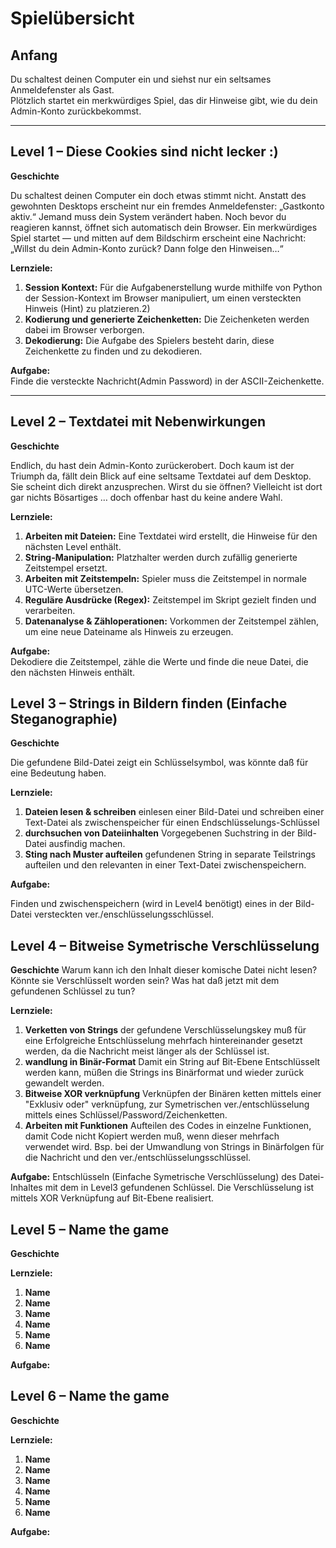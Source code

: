# Spielübersicht

## Anfang
Du schaltest deinen Computer ein und siehst nur ein seltsames Anmeldefenster als Gast.  
Plötzlich startet ein merkwürdiges Spiel, das dir Hinweise gibt, wie du dein Admin-Konto zurückbekommst.

---

## Level 1 – Diese Cookies sind nicht lecker :)

**Geschichte**

Du schaltest deinen Computer ein doch etwas stimmt nicht.
Anstatt des gewohnten Desktops erscheint nur ein fremdes Anmeldefenster: „Gastkonto aktiv.“
Jemand muss dein System verändert haben.
Noch bevor du reagieren kannst, öffnet sich automatisch dein Browser.
Ein merkwürdiges Spiel startet — und mitten auf dem Bildschirm erscheint eine Nachricht:
„Willst du dein Admin-Konto zurück? Dann folge den Hinweisen…“


**Lernziele:**
1. **Session Kontext:** Für die Aufgabenerstellung wurde mithilfe von Python der Session-Kontext im Browser manipuliert, um einen versteckten Hinweis (Hint) zu platzieren.2)
2. **Kodierung und generierte Zeichenketten:** Die Zeichenketen werden dabei im Browser verborgen.
3. **Dekodierung:** Die Aufgabe des Spielers besteht darin, diese Zeichenkette zu finden und zu dekodieren.

**Aufgabe:**  
Finde die versteckte Nachricht(Admin Password) in der ASCII-Zeichenkette.

---

## Level 2 – Textdatei mit Nebenwirkungen

**Geschichte**

Endlich, du hast dein Admin-Konto zurückerobert.
Doch kaum ist der Triumph da, fällt dein Blick auf eine seltsame Textdatei auf dem Desktop.
Sie scheint dich direkt anzusprechen.
Wirst du sie öffnen?
Vielleicht ist dort gar nichts Bösartiges … doch offenbar hast du keine andere Wahl.


**Lernziele:**
1. **Arbeiten mit Dateien:** Eine Textdatei wird erstellt, die Hinweise für den nächsten Level enthält.  
2. **String-Manipulation:** Platzhalter werden durch zufällig generierte Zeitstempel ersetzt.  
3. **Arbeiten mit Zeitstempeln:** Spieler muss die Zeitstempel in normale UTC-Werte übersetzen.  
4. **Reguläre Ausdrücke (Regex):** Zeitstempel im Skript gezielt finden und verarbeiten.  
5. **Datenanalyse & Zähloperationen:** Vorkommen der Zeitstempel zählen, um eine neue Dateiname als Hinweis zu erzeugen.

**Aufgabe:**  
Dekodiere die Zeitstempel, zähle die Werte und finde die neue Datei, die den nächsten Hinweis enthält.

## Level 3 – Strings in Bildern finden (Einfache Steganographie)

**Geschichte**

Die gefundene Bild-Datei zeigt ein Schlüsselsymbol, was könnte daß für eine Bedeutung haben.

**Lernziele:**
1. **Dateien lesen & schreiben** einlesen einer Bild-Datei und schreiben einer Text-Datei als zwischenspeicher für einen Endschlüsselungs-Schlüssel
2. **durchsuchen von Dateiinhalten** Vorgegebenen Suchstring in der Bild-Datei ausfindig machen.
3. **Sting nach Muster aufteilen** gefundenen String in separate Teilstrings aufteilen und den relevanten in einer Text-Datei zwischenspeichern.

**Aufgabe:**

Finden und zwischenspeichern (wird in Level4 benötigt) eines in der Bild-Datei versteckten ver./enschlüsselungsschlüssel.

## Level 4 – Bitweise Symetrische Verschlüsselung

**Geschichte**
Warum kann ich den Inhalt dieser komische Datei nicht lesen? 
Könnte sie Verschlüsselt worden sein? 
Was hat daß jetzt mit dem gefundenen Schlüssel zu tun?

**Lernziele:**
1. **Verketten von Strings** der gefundene Verschlüsselungskey muß für eine Erfolgreiche Entschlüsselung mehrfach hintereinander gesetzt werden, da die Nachricht meist länger als der Schlüssel ist.
2. **wandlung in Binär-Format** Damit ein String auf Bit-Ebene Entschlüsselt werden kann, müßen die Strings ins Binärformat und wieder zurück gewandelt werden.
3. **Bitweise XOR verknüpfung** Verknüpfen der Binären ketten mittels einer "Exklusiv oder" verknüpfung, zur Symetrischen ver./entschlüsselung mittels eines Schlüssel/Password/Zeichenketten.
4. **Arbeiten mit Funktionen** Aufteilen des Codes in einzelne Funktionen, damit Code nicht Kopiert werden muß, wenn dieser mehrfach verwendet wird. Bsp. bei der Umwandlung von Strings in Binärfolgen für die Nachricht und den ver./entschlüsselungsschlüssel.

**Aufgabe:**
Entschlüsseln (Einfache Symetrische Verschlüsselung) des Datei-Inhaltes mit dem in Level3 gefundenen Schlüssel. Die Verschlüsselung ist mittels XOR Verknüpfung auf Bit-Ebene realisiert.

## Level 5 – Name the game

**Geschichte**

**Lernziele:**

1. **Name**
2. **Name**
3. **Name**
4. **Name**
5. **Name**
6. **Name**

**Aufgabe:**

## Level 6 – Name the game

**Geschichte**

**Lernziele:**

1. **Name**
2. **Name**
3. **Name**
4. **Name**
5. **Name**
6. **Name**

**Aufgabe:**
